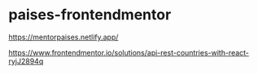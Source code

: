 # paises-frontendmentor

https://mentorpaises.netlify.app/

https://www.frontendmentor.io/solutions/api-rest-countries-with-react-ryjJ2894q
